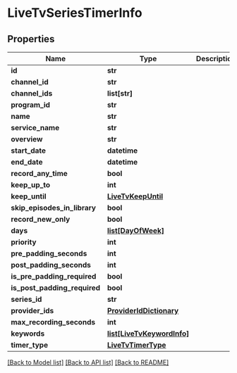 # LiveTvSeriesTimerInfo

## Properties
Name | Type | Description | Notes
------------ | ------------- | ------------- | -------------
**id** | **str** |  | [optional] 
**channel_id** | **str** |  | [optional] 
**channel_ids** | **list[str]** |  | [optional] 
**program_id** | **str** |  | [optional] 
**name** | **str** |  | [optional] 
**service_name** | **str** |  | [optional] 
**overview** | **str** |  | [optional] 
**start_date** | **datetime** |  | [optional] 
**end_date** | **datetime** |  | [optional] 
**record_any_time** | **bool** |  | [optional] 
**keep_up_to** | **int** |  | [optional] 
**keep_until** | [**LiveTvKeepUntil**](LiveTvKeepUntil.md) |  | [optional] 
**skip_episodes_in_library** | **bool** |  | [optional] 
**record_new_only** | **bool** |  | [optional] 
**days** | [**list[DayOfWeek]**](DayOfWeek.md) |  | [optional] 
**priority** | **int** |  | [optional] 
**pre_padding_seconds** | **int** |  | [optional] 
**post_padding_seconds** | **int** |  | [optional] 
**is_pre_padding_required** | **bool** |  | [optional] 
**is_post_padding_required** | **bool** |  | [optional] 
**series_id** | **str** |  | [optional] 
**provider_ids** | [**ProviderIdDictionary**](ProviderIdDictionary.md) |  | [optional] 
**max_recording_seconds** | **int** |  | [optional] 
**keywords** | [**list[LiveTvKeywordInfo]**](LiveTvKeywordInfo.md) |  | [optional] 
**timer_type** | [**LiveTvTimerType**](LiveTvTimerType.md) |  | [optional] 

[[Back to Model list]](../README.md#documentation-for-models) [[Back to API list]](../README.md#documentation-for-api-endpoints) [[Back to README]](../README.md)

